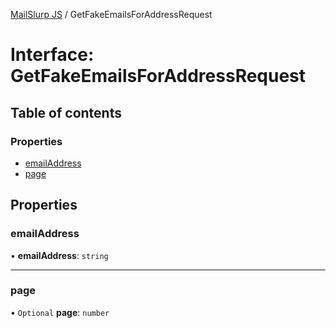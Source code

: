 [MailSlurp JS](../README.md) / GetFakeEmailsForAddressRequest

# Interface: GetFakeEmailsForAddressRequest

## Table of contents

### Properties

- [emailAddress](GetFakeEmailsForAddressRequest.md#emailaddress)
- [page](GetFakeEmailsForAddressRequest.md#page)

## Properties

### emailAddress

• **emailAddress**: `string`

___

### page

• `Optional` **page**: `number`
